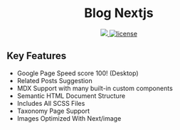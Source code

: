 <h1 align=center>Blog Nextjs</h1>

<p align=center>
  <a href="https://github.com/vercel/next.js/releases/tag/v13.0.6" alt="Contributors">
    <img src="https://img.shields.io/static/v1?label=NEXTJS&message=13.0&color=000&logo=nextjs" />
  </a>

  <a href="https://github.com/statichunt/geeky-nextjs/blob/main/LICENSE">
    <img src="https://img.shields.io/github/license/statichunt/geeky-nextjs" alt="license"></a>
</p>

## Key Features

- Google Page Speed score 100! (Desktop)
- Related Posts Suggestion
- MDX Support with many built-in custom components
- Semantic HTML Document Structure
- Includes All SCSS Files
- Taxonomy Page Support
- Images Optimized With Next/image
